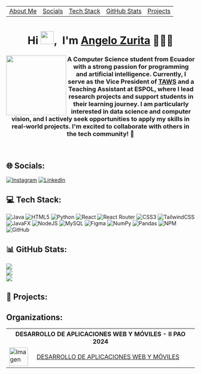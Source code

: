 <div align="center">
  <table>
    <tr>
      <td><a href="#aboutme">About Me</a></td>
      <td><a href="#-socials">Socials</a></td>
      <td><a href="#-tech-stack">Tech Stack</a></td>
      <td><a href="#-github-stats">GitHub Stats</a></td>
      <td><a href="#-projects">Projects</a></td>
    </tr>
  </table>
</div>

<H1 align="center" id="aboutme"> 
  Hi <img src="https://media.giphy.com/media/hvRJCLFzcasrR4ia7z/giphy.gif" width="35">,&nbsp; I'm 
  <a href="https://www.linkedin.com/in/angelo-saul-zurita-guerrero/" target="_blank">Angelo Zurita</a> 👨🏻‍💻
</H1>

<div align="center">
  <div align="left">
    <img align="left" src="https://media.licdn.com/dms/image/v2/D4E03AQF5PM5lRUn_dA/profile-displayphoto-shrink_400_400/profile-displayphoto-shrink_400_400/0/1718305802955?e=1733356800&v=beta&t=77pU6zvhzuRVW-sTMQuDPsiREH_E2YgZz_4To9nX7Mc" width="160">
  </div>
  <div align="right"> 
    <div align="center">
      <h3>
        A Computer Science student from Ecuador with a strong passion for programming and artificial intelligence. Currently, I serve as the Vice President of 
        <a href="https://github.com/Taws-Espol" target="_blank">TAWS</a> and a Teaching Assistant at ESPOL, where I lead research projects and support students in their learning journey. I am particularly interested in data science and computer vision, and I actively seek opportunities to apply my skills in real-world projects. I'm excited to collaborate with others in the tech community! 🚀
      </h3>
    </div>
  </div>
</div>
<br>

## 🌐 Socials:
[![Instagram](https://img.shields.io/badge/Instagram-%23E4405F.svg?logo=Instagram&logoColor=white)](https://instagram.com/ansaul7) 
[![LinkedIn](https://img.shields.io/badge/LinkedIn-%230077B5.svg?logo=linkedin&logoColor=white)](https://linkedin.com/in/angelo-saul-zurita-guerrero/) 

## 💻 Tech Stack:
![Java](https://img.shields.io/badge/java-%23ED8B00.svg?style=for-the-badge&logo=openjdk&logoColor=white) 
![HTML5](https://img.shields.io/badge/html5-%23E34F26.svg?style=for-the-badge&logo=html5&logoColor=white) 
![Python](https://img.shields.io/badge/python-3670A0?style=for-the-badge&logo=python&logoColor=ffdd54) 
![React](https://img.shields.io/badge/react-%2320232a.svg?style=for-the-badge&logo=react&logoColor=%2361DAFB) 
![React Router](https://img.shields.io/badge/React_Router-CA4245?style=for-the-badge&logo=react-router&logoColor=white) 
![CSS3](https://img.shields.io/badge/css3-%231572B6.svg?style=for-the-badge&logo=css3&logoColor=white) 
![TailwindCSS](https://img.shields.io/badge/tailwindcss-%2338B2AC.svg?style=for-the-badge&logo=tailwind-css&logoColor=white) 
![JavaFX](https://img.shields.io/badge/javafx-%23FF0000.svg?style=for-the-badge&logo=javafx&logoColor=white) 
![NodeJS](https://img.shields.io/badge/node.js-6DA55F?style=for-the-badge&logo=node.js&logoColor=white) 
![MySQL](https://img.shields.io/badge/mysql-4479A1.svg?style=for-the-badge&logo=mysql&logoColor=white) 
![Figma](https://img.shields.io/badge/figma-%23F24E1E.svg?style=for-the-badge&logo=figma&logoColor=white) 
![NumPy](https://img.shields.io/badge/numpy-%23013243.svg?style=for-the-badge&logo=numpy&logoColor=white) 
![Pandas](https://img.shields.io/badge/pandas-%23150458.svg?style=for-the-badge&logo=pandas&logoColor=white) 
![NPM](https://img.shields.io/badge/NPM-%23CB3837.svg?style=for-the-badge&logo=npm&logoColor=white) 
![GitHub](https://img.shields.io/badge/github-%23121011.svg?style=for-the-badge&logo=github&logoColor=white)

## 📊 GitHub Stats:
![](https://github-readme-stats.vercel.app/api?username=aszurita&theme=dark&hide_border=false&include_all_commits=false&count_private=false)<br/>
![](https://github-readme-streak-stats.herokuapp.com/?user=aszurita&theme=dark&hide_border=false)<br/>
![](https://github-readme-stats.vercel.app/api/top-langs/?username=aszurita&theme=dark&hide_border=false&include_all_commits=false&count_private=false&layout=compact)

## 📂 Projects:


## Organizations: 
<table>
  <tr>
    <th colspan="2" style="text-align:center;">DESARROLLO DE APLICACIONES WEB Y MÓVILES - II PAO 2024</th>
  </tr>
  <tr>
    <td><img src="https://github.com/user-attachments/assets/38d43bd9-8620-48d2-bf26-25868e3c371f" width="50" height="50" alt="Imagen"></td>
    <td><a href="https://github.com/Desarrollo-Aplicaciones-Web-y-Moviles">DESARROLLO DE APLICACIONES WEB Y MÓVILES</a></td>
  </tr>
</table>




